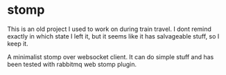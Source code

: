 # stomp

This is an old project I used to work on during train travel. I dont remind exactly in which state I left it, but it seems like it has salvageable stuff, so I keep it.

A minimalist stomp over websocket client.
It can do simple stuff and has been tested with rabbitmq web stomp plugin.
